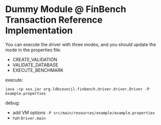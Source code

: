 # Dummy Module @ FinBench Transaction Reference Implementation

You can execute the driver with three modes, and you should update the mode in the properties file.
- CREATE_VALIDATION
- VALIDATE_DATABASE
- EXECUTE_BENCHMARK

execute:
```
java -cp xxx.jar org.ldbcouncil.finbench.driver.driver.Driver -P example.properties
```

debug:
- add VM options `-P src/main/resources/example/example.properties`
- run `Driver.main`